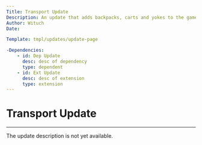 ```yaml
---
Title: Transport Update
Description: An update that adds backpacks, carts and yokes to the game to keep oxen to work
Author: Wituch
Date:

Template: tmpl/updates/update-page

-Dependencies:
    - id: Dep Update
      desc: desc of dependency
      type: dependent
    - id: Ext Update
      desc: desc of extension
      type: extension
---
```


# Transport Update
-----

The update description is not yet available.
